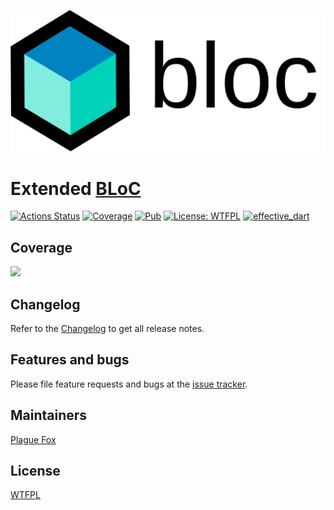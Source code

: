 ![](https://raw.githubusercontent.com/felangel/bloc/master/docs/assets/bloc_logo_full.png)  
  
  
# Extended [BLoC](https://pub.dev/packages/bloc)
[![Actions Status](https://github.com/PlugFox/extended_bloc/workflows/multiline/badge.svg)](https://github.com/PlugFox/extended_bloc/actions)
[![Coverage](https://codecov.io/gh/PlugFox/extended_bloc/branch/master/graph/badge.svg)](https://codecov.io/gh/PlugFox/extended_bloc)
[![Pub](https://img.shields.io/pub/v/extended_bloc.svg)](https://pub.dev/packages/extended_bloc)
[![License: WTFPL](https://img.shields.io/badge/License-WTFPL-brightgreen.svg)](https://en.wikipedia.org/wiki/WTFPL)
[![effective_dart](https://img.shields.io/badge/style-effective_dart-40c4ff.svg)](https://github.com/tenhobi/effective_dart)
  
  
  
  

## Coverage  
  
[![](https://codecov.io/gh/PlugFox/extended_bloc/branch/dev/graphs/sunburst.svg)](https://codecov.io/gh/PlugFox/extended_bloc/branch/master)  
  
  
## Changelog  
  
Refer to the [Changelog](https://github.com/plugfox/extended_bloc/blob/master/CHANGELOG.md) to get all release notes.  
  
  
## Features and bugs  
  
Please file feature requests and bugs at the [issue tracker][tracker].
  
[tracker]: https://github.com/PlugFox/extended_bloc/issues
  
  
## Maintainers  
  
[Plague Fox](https://plugfox.dev)  
  
  
## License  
  
[WTFPL](https://github.com/plugfox/extended_bloc/blob/master/LICENSE)  
  
  